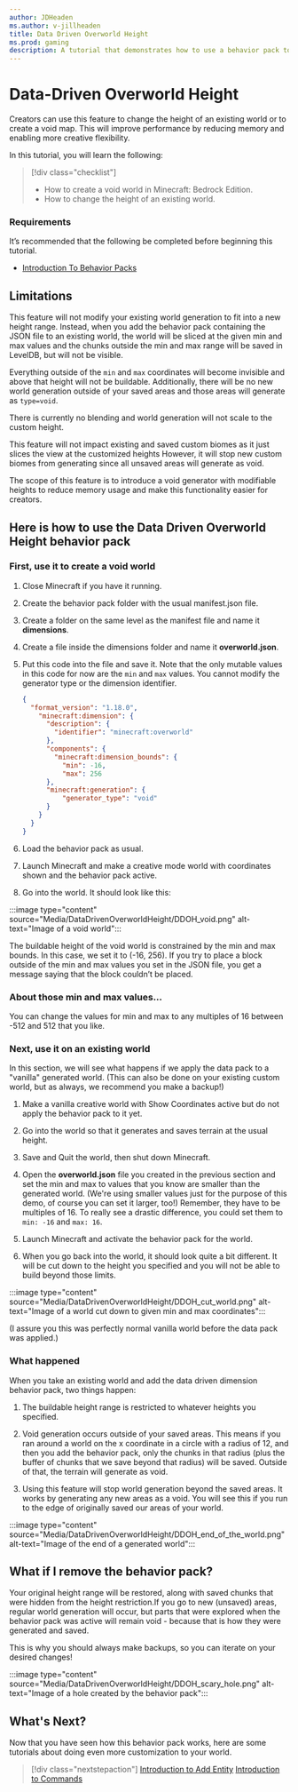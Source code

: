 ```yaml
---
author: JDHeaden
ms.author: v-jillheaden
title: Data Driven Overworld Height
ms.prod: gaming
description: A tutorial that demonstrates how to use a behavior pack to constrain the height of a world.
---
```


# Data-Driven Overworld Height

Creators can use this feature to change the height of an existing world or to create a void map. This will improve performance by reducing memory and enabling more creative flexibility.

In this tutorial, you will learn the following:

> [!div class="checklist"]
>
> - How to create a void world in Minecraft: Bedrock Edition.
> - How to change the height of an existing world.

### Requirements

It’s recommended that the following be completed before beginning this tutorial.

- [Introduction To Behavior Packs](ResourcePack.md)

## Limitations

This feature will not modify your existing world generation to fit into a new height range. Instead, when you add the behavior pack containing the JSON file to an existing world, the world will be sliced at the given min and max values and the chunks outside the min and max range will be saved in LevelDB, but will not be visible.

Everything outside of the `min` and `max` coordinates will become invisible and above that height will not be buildable. Additionally, there will be no new world generation outside of your saved areas and those areas will generate as `type=void`.

There is currently no blending and world generation will not scale to the custom height.

This feature will not impact existing and saved custom biomes as it just slices the view at the customized heights However, it will stop new custom biomes from generating since all unsaved areas will generate as void.

The scope of this feature is to introduce a void generator with modifiable heights to reduce memory usage and make this functionality easier for creators.

## Here is how to use the Data Driven Overworld Height behavior pack

### First, use it to create a void world

1. Close Minecraft if you have it running.

1. Create the behavior pack folder with the usual manifest.json file.

1. Create a folder on the same level as the manifest file and name it **dimensions**.

1. Create a file inside the dimensions folder and name it **overworld.json**.

1. Put this code into the file and save it. Note that the only mutable values in this code for now are the `min` and `max` values. You cannot modify the generator type or the dimension identifier.

    ```json
    {
      "format_version": "1.18.0",
        "minecraft:dimension": {
          "description": {
            "identifier": "minecraft:overworld"
          },
          "components": {
            "minecraft:dimension_bounds": {
              "min": -16,
              "max": 256
          },
          "minecraft:generation": {
              "generator_type": "void"
          }
        }
      }
    }
    ```

1. Load the behavior pack as usual.

1. Launch Minecraft and make a creative mode world with coordinates shown and the behavior pack active.

1. Go into the world. It should look like this:

:::image type="content" source="Media/DataDrivenOverworldHeight/DDOH_void.png" alt-text="Image of a void world":::

The buildable height of the void world is constrained by the min and max bounds. In this case, we set it to (-16, 256). If you try to place a block outside of the min and max values you set in the JSON file, you get a message saying that the block couldn’t be placed.

### About those min and max values...

You can change the values for min and max to any multiples of 16 between -512 and 512 that you like.

### Next, use it on an existing world

In this section, we will see what happens if we apply the data pack to a "vanilla" generated world. (This can also be done on your existing custom world, but as always, we recommend you make a backup!)

1. Make a vanilla creative world with Show Coordinates active but do not apply the behavior pack to it yet.

2. Go into the world so that it generates and saves terrain at the usual height.

3. Save and Quit the world, then shut down Minecraft.

4. Open the **overworld.json** file you created in the previous section and set the min and max to values that you know are smaller than the generated world. (We're using smaller values just for the purpose of this demo, of course you can set it larger, too!) Remember, they have to be multiples of 16. To really see a drastic difference, you could set them to `min: -16` and `max: 16`.

5. Launch Minecraft and activate the behavior pack for the world.

6. When you go back into the world, it should look quite a bit different. It will be cut down to the height you specified and you will not be able to build beyond those limits.

:::image type="content" source="Media/DataDrivenOverworldHeight/DDOH_cut_world.png" alt-text="Image of a world cut down to given min and max coordinates":::

(I assure you this was perfectly normal vanilla world before the data pack was applied.)

### What happened

When you take an existing world and add the data driven dimension behavior pack, two things happen:

1. The buildable height range is restricted to whatever heights you specified.

1. Void generation occurs outside of your saved areas. This means if you ran around a world on the x coordinate in a circle with a radius of 12, and then you add the behavior pack, only the chunks in that radius (plus the buffer of chunks that we save beyond that radius) will be saved. Outside of that, the terrain will generate as void.

1. Using this feature will stop world generation beyond the saved areas. It works by generating any new areas as a void. You will see this if you run to the edge of originally saved our areas of your world. 
 
:::image type="content" source="Media/DataDrivenOverworldHeight/DDOH_end_of_the_world.png" alt-text="Image of the end of a generated world":::

## What if I remove the behavior pack?

Your original height range will be restored, along with saved chunks that were hidden from the height restriction.If you go to new (unsaved) areas, regular world generation will occur, but parts that were explored when the behavior pack was active will remain void - because that is how they were generated and saved.

This is why you should always make backups, so you can iterate on your desired changes!

:::image type="content" source="Media/DataDrivenOverworldHeight/DDOH_scary_hole.png" alt-text="Image of a hole created by the behavior pack":::

## What's Next?

Now that you have seen how this behavior pack works, here are some tutorials about doing even more customization to your world.

> [!div class="nextstepaction"]
> [Introduction to Add Entity](introductiontoaddentity.md)
> [Introduction to Commands](CommandsIntroduction.md)
